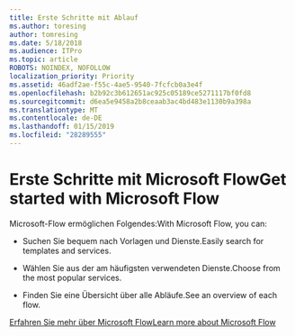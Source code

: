 ```yaml
---
title: Erste Schritte mit Ablauf
ms.author: toresing
author: tomresing
ms.date: 5/18/2018
ms.audience: ITPro
ms.topic: article
ROBOTS: NOINDEX, NOFOLLOW
localization_priority: Priority
ms.assetid: 46adf2ae-f55c-4ae5-9540-7fcfcb0a3e4f
ms.openlocfilehash: b2b92c3b612651ac925c05189ce5271117bf0fd8
ms.sourcegitcommit: d6ea5e9458a2b8ceaab3ac4bd483e1130b9a398a
ms.translationtype: MT
ms.contentlocale: de-DE
ms.lasthandoff: 01/15/2019
ms.locfileid: "28289555"
---
```

# <a name="get-started-with-microsoft-flow"></a><span data-ttu-id="38eaa-102">Erste Schritte mit Microsoft Flow</span><span class="sxs-lookup"><span data-stu-id="38eaa-102">Get started with Microsoft Flow</span></span>

<span data-ttu-id="38eaa-103">Microsoft-Flow ermöglichen Folgendes:</span><span class="sxs-lookup"><span data-stu-id="38eaa-103">With Microsoft Flow, you can:</span></span>
  
- <span data-ttu-id="38eaa-104">Suchen Sie bequem nach Vorlagen und Dienste.</span><span class="sxs-lookup"><span data-stu-id="38eaa-104">Easily search for templates and services.</span></span>
    
- <span data-ttu-id="38eaa-105">Wählen Sie aus der am häufigsten verwendeten Dienste.</span><span class="sxs-lookup"><span data-stu-id="38eaa-105">Choose from the most popular services.</span></span>
    
- <span data-ttu-id="38eaa-106">Finden Sie eine Übersicht über alle Abläufe.</span><span class="sxs-lookup"><span data-stu-id="38eaa-106">See an overview of each flow.</span></span>
    
[<span data-ttu-id="38eaa-107">Erfahren Sie mehr über Microsoft Flow</span><span class="sxs-lookup"><span data-stu-id="38eaa-107">Learn more about Microsoft Flow</span></span>](https://go.microsoft.com/fwlink/?linkid=874446)
  

